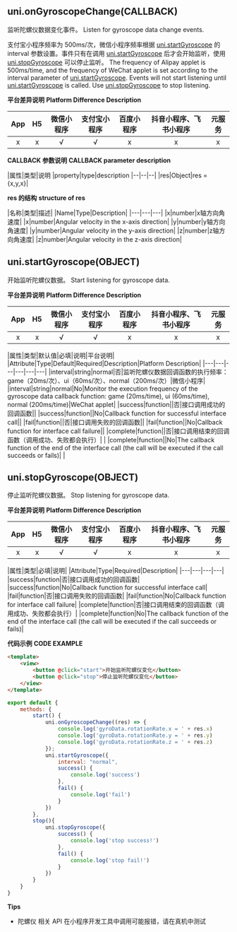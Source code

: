## uni.onGyroscopeChange(CALLBACK)

监听陀螺仪数据变化事件。
Listen for gyroscope data change events.

支付宝小程序频率为 500ms/次，微信小程序频率根据 [uni.startGyroscope](/api/system/gyroscope?id=startgyroscope) 的 interval 参数设置。事件只有在调用 [uni.startGyroscope](/api/system/gyroscope?id=startgyroscope) 后才会开始监听，使用 [uni.stopGyroscope](/api/system/gyroscope?id=stopgyroscope) 可以停止监听。
The frequency of Alipay applet is 500ms/time, and the frequency of WeChat applet is set according to the interval parameter of [uni.startGyroscope](/api/system/gyroscope?id=startgyroscope). Events will not start listening until [uni.startGyroscope](/api/system/gyroscope?id=startgyroscope) is called. Use [uni.stopGyroscope](/api/system/gyroscope?id=stopgyroscope) to stop listening.

**平台差异说明**
**Platform Difference Description**

|App|H5|微信小程序|支付宝小程序|百度小程序|抖音小程序、飞书小程序|元服务|
|:-:|:-:|:-:|:-:|:-:|:-:|:-:|
|x|x|√|√|x|x|x|

**CALLBACK 参数说明**
**CALLBACK parameter description**

|属性|类型|说明
|property|type|description
|--|--|--|
|res|Object|res = {x,y,x}|

**res 的结构**
**structure of res**

|名称|类型|描述|
|Name|Type|Description|
|---|---|---|
|x|number|x轴方向角速度|
|x|number|Angular velocity in the x-axis direction|
|y|number|y轴方向角速度|
|y|number|Angular velocity in the y-axis direction|
|z|number|z轴方向角速度|
|z|number|Angular velocity in the z-axis direction|

## uni.startGyroscope(OBJECT)

开始监听陀螺仪数据。
Start listening for gyroscope data.

**平台差异说明**
**Platform Difference Description**

|App|H5|微信小程序|支付宝小程序|百度小程序|抖音小程序、飞书小程序|元服务|
|:-:|:-:|:-:|:-:|:-:|:-:|:-:|
|x|x|√|√|x|x|x|

|属性|类型|默认值|必填|说明|平台说明|
|Attribute|Type|Default|Required|Description|Platform Description|
|---|---|---|---|---|---|
|interval|string|normal|否|监听陀螺仪数据回调函数的执行频率：game（20ms/次）、ui（60ms/次）、normal（200ms/次）|微信小程序|
|interval|string|normal|No|Monitor the execution frequency of the gyroscope data callback function: game (20ms/time), ui (60ms/time), normal (200ms/time)|WeChat applet|
|success|function||否|接口调用成功的回调函数||
|success|function||No|Callback function for successful interface call||
|fail|function||否|接口调用失败的回调函数||
|fail|function||No|Callback function for interface call failure||
|complete|function||否|接口调用结束的回调函数（调用成功、失败都会执行）|&nbsp;|
|complete|function||No|The callback function of the end of the interface call (the call will be executed if the call succeeds or fails)|&nbsp;|

## uni.stopGyroscope(OBJECT)

停止监听陀螺仪数据。
Stop listening for gyroscope data.

**平台差异说明**
**Platform Difference Description**

|App|H5|微信小程序|支付宝小程序|百度小程序|抖音小程序、飞书小程序|元服务|
|:-:|:-:|:-:|:-:|:-:|:-:|:-:|
|x|x|√|√|x|x|x|

|属性|类型|必填|说明|
|Attribute|Type|Required|Description|
|---|---|---|---|
|success|function|否|接口调用成功的回调函数|
|success|function|No|Callback function for successful interface call|
|fail|function|否|接口调用失败的回调函数|
|fail|function|No|Callback function for interface call failure|
|complete|function|否|接口调用结束的回调函数（调用成功、失败都会执行）|
|complete|function|No|The callback function of the end of the interface call (the call will be executed if the call succeeds or fails)|

**代码示例**
**CODE EXAMPLE**

```html
<template>
    <view>
        <button @click="start">开始监听陀螺仪变化</button>
        <button @click="stop">停止监听陀螺仪变化</button>
    </view>
</template>
```

```javascript
export default {
    methods: {
        start() {
            uni.onGyroscopeChange((res) => {
                console.log('gyroData.rotationRate.x = ' + res.x)
                console.log('gyroData.rotationRate.y = ' + res.y)
                console.log('gyroData.rotationRate.z = ' + res.z)
            });
            uni.startGyroscope({
                interval: "normal",
                success() {
                    console.log('success')
                },
                fail() {
                    console.log('fail')
                }
            })
        },
        stop(){
            uni.stopGyroscope({
                success() {
                    console.log('stop success!')
                },
                fail() {
                    console.log('stop fail!')
                }
            })
        }
    }
}
```

**Tips**

* 陀螺仪 相关 API 在小程序开发工具中调用可能报错，请在真机中测试
